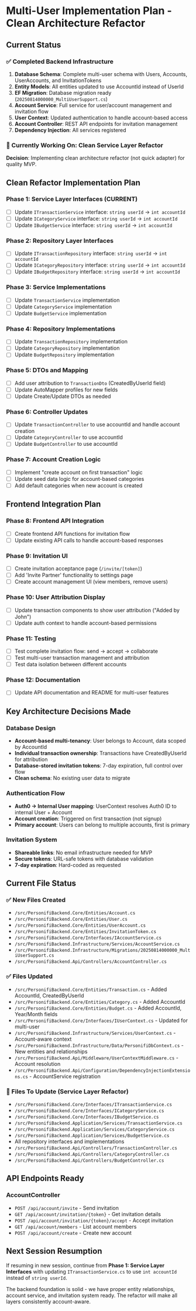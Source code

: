 # Multi-User Implementation Plan - Clean Architecture Refactor

## Current Status

### ✅ Completed Backend Infrastructure
1. **Database Schema**: Complete multi-user schema with Users, Accounts, UserAccounts, and InvitationTokens
2. **Entity Models**: All entities updated to use AccountId instead of UserId
3. **EF Migration**: Database migration ready (`20250814000000_MultiUserSupport.cs`)
4. **Account Service**: Full service for user/account management and invitation flow
5. **User Context**: Updated authentication to handle account-based access
6. **Account Controller**: REST API endpoints for invitation management
7. **Dependency Injection**: All services registered

### 🔄 Currently Working On: Clean Service Layer Refactor

**Decision**: Implementing clean architecture refactor (not quick adapter) for quality MVP.

## Clean Refactor Implementation Plan

### Phase 1: Service Layer Interfaces (CURRENT)
- [ ] Update `ITransactionService` interface: `string userId` → `int accountId`
- [ ] Update `ICategoryService` interface: `string userId` → `int accountId` 
- [ ] Update `IBudgetService` interface: `string userId` → `int accountId`

### Phase 2: Repository Layer Interfaces
- [ ] Update `ITransactionRepository` interface: `string userId` → `int accountId`
- [ ] Update `ICategoryRepository` interface: `string userId` → `int accountId`
- [ ] Update `IBudgetRepository` interface: `string userId` → `int accountId`

### Phase 3: Service Implementations
- [ ] Update `TransactionService` implementation
- [ ] Update `CategoryService` implementation
- [ ] Update `BudgetService` implementation

### Phase 4: Repository Implementations
- [ ] Update `TransactionRepository` implementation
- [ ] Update `CategoryRepository` implementation
- [ ] Update `BudgetRepository` implementation

### Phase 5: DTOs and Mapping
- [ ] Add user attribution to `TransactionDto` (CreatedByUserId field)
- [ ] Update AutoMapper profiles for new fields
- [ ] Update Create/Update DTOs as needed

### Phase 6: Controller Updates
- [ ] Update `TransactionController` to use accountId and handle account creation
- [ ] Update `CategoryController` to use accountId
- [ ] Update `BudgetController` to use accountId

### Phase 7: Account Creation Logic
- [ ] Implement "create account on first transaction" logic
- [ ] Update seed data logic for account-based categories
- [ ] Add default categories when new account is created

## Frontend Integration Plan

### Phase 8: Frontend API Integration
- [ ] Create frontend API functions for invitation flow
- [ ] Update existing API calls to handle account-based responses

### Phase 9: Invitation UI
- [ ] Create invitation acceptance page (`/invite/[token]`)
- [ ] Add 'Invite Partner' functionality to settings page
- [ ] Create account management UI (view members, remove users)

### Phase 10: User Attribution Display
- [ ] Update transaction components to show user attribution ("Added by John")
- [ ] Update auth context to handle account-based permissions

### Phase 11: Testing
- [ ] Test complete invitation flow: send → accept → collaborate
- [ ] Test multi-user transaction management and attribution
- [ ] Test data isolation between different accounts

### Phase 12: Documentation
- [ ] Update API documentation and README for multi-user features

## Key Architecture Decisions Made

### Database Design
- **Account-based multi-tenancy**: User belongs to Account, data scoped by AccountId
- **Individual transaction ownership**: Transactions have CreatedByUserId for attribution
- **Database-stored invitation tokens**: 7-day expiration, full control over flow
- **Clean schema**: No existing user data to migrate

### Authentication Flow
- **Auth0 → Internal User mapping**: UserContext resolves Auth0 ID to internal User + Account
- **Account creation**: Triggered on first transaction (not signup)
- **Primary account**: Users can belong to multiple accounts, first is primary

### Invitation System
- **Shareable links**: No email infrastructure needed for MVP
- **Secure tokens**: URL-safe tokens with database validation
- **7-day expiration**: Hard-coded as requested

## Current File Status

### ✅ New Files Created
- `/src/PersonifiBackend.Core/Entities/Account.cs`
- `/src/PersonifiBackend.Core/Entities/User.cs`
- `/src/PersonifiBackend.Core/Entities/UserAccount.cs`
- `/src/PersonifiBackend.Core/Entities/InvitationToken.cs`
- `/src/PersonifiBackend.Core/Interfaces/IAccountService.cs`
- `/src/PersonifiBackend.Infrastructure/Services/AccountService.cs`
- `/src/PersonifiBackend.Infrastructure/Migrations/20250814000000_MultiUserSupport.cs`
- `/src/PersonifiBackend.Api/Controllers/AccountController.cs`

### ✅ Files Updated
- `/src/PersonifiBackend.Core/Entities/Transaction.cs` - Added AccountId, CreatedByUserId
- `/src/PersonifiBackend.Core/Entities/Category.cs` - Added AccountId
- `/src/PersonifiBackend.Core/Entities/Budget.cs` - Added AccountId, Year/Month fields
- `/src/PersonifiBackend.Core/Interfaces/IUserContext.cs` - Updated for multi-user
- `/src/PersonifiBackend.Infrastructure/Services/UserContext.cs` - Account-aware context
- `/src/PersonifiBackend.Infrastructure/Data/PersonifiDbContext.cs` - New entities and relationships
- `/src/PersonifiBackend.Api/Middleware/UserContextMiddleware.cs` - Account resolution
- `/src/PersonifiBackend.Api/Configuration/DependencyInjectionExtensions.cs` - AccountService registration

### 🔄 Files To Update (Service Layer Refactor)
- `/src/PersonifiBackend.Core/Interfaces/ITransactionService.cs`
- `/src/PersonifiBackend.Core/Interfaces/ICategoryService.cs`
- `/src/PersonifiBackend.Core/Interfaces/IBudgetService.cs`
- `/src/PersonifiBackend.Application/Services/TransactionService.cs`
- `/src/PersonifiBackend.Application/Services/CategoryService.cs`
- `/src/PersonifiBackend.Application/Services/BudgetService.cs`
- All repository interfaces and implementations
- `/src/PersonifiBackend.Api/Controllers/TransactionController.cs`
- `/src/PersonifiBackend.Api/Controllers/CategoryController.cs`
- `/src/PersonifiBackend.Api/Controllers/BudgetController.cs`

## API Endpoints Ready

### AccountController
- `POST /api/account/invite` - Send invitation
- `GET /api/account/invitation/{token}` - Get invitation details
- `POST /api/account/invitation/{token}/accept` - Accept invitation
- `GET /api/account/members` - List account members
- `POST /api/account/create` - Create new account

## Next Session Resumption

If resuming in new session, continue from **Phase 1: Service Layer Interfaces** with updating `ITransactionService.cs` to use `int accountId` instead of `string userId`.

The backend foundation is solid - we have proper entity relationships, account service, and invitation system ready. The refactor will make all layers consistently account-aware.